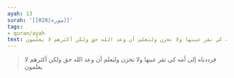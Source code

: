 ```yaml
---
ayah: 13
surah: '[[028|سورة]]'
tags:
- quran/ayah
text: فرددناه إلى أمه كي تقر عينها ولا تحزن ولتعلم أن وعد الله حق ولكن أكثرهم لا يعلمون
---
```

> فرددناه إلى أمه كي تقر عينها ولا تحزن ولتعلم أن وعد الله حق ولكن أكثرهم لا يعلمون
